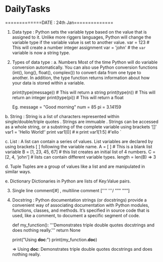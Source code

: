 # DailyTasks

=============DATE : 24th Jan==============
1. Data type : Python sets the variable type based on the value that is assigned to it. Unlike more riggers languages, Python will change the variable type if the variable       value is set to another value.
  var = 123 # This will create a number integer assignment
  var = 'john' # the `var` variable is now a string type.
2. Types of data type : 
  a. Numbers
      Most of the time Python will do variable conversion automatically. You can also use Python conversion functions (int(), long(), float(), complex()) to convert data from         one type to another. In addition, the type function returns information about how your data is stored within a variable.
      
      print(type(message))  # This will return a string
      print(type(n))  # This will return an integer
      print(type(pi))  # This will return a float
      
      Eg.
      message = "Good morning"
      num = 85
      pi = 3.14159
     
  b. String : String is a list of characters represented within single/double/triple quotes . Strings are immuable . 
      Strings can be accessed as a whole string, or a substring of the complete variable using brackets ‘[]’
      var1 = 'Hello World!'
      print var1[0]   # `H`
      print var1[1:5] #'ello `
  
  c. List : A list can contain a series of values. List variables are declared by using brackets [ ] following the variable name.
      A = [ ] # This is a blank list variable
      B = [1, 23, 45, 67] # this list creates an initial list of 4 numbers.
      C = [2, 4, 'john'] # lists can contain different variable types.
      length = len(B)  => 3
      
  d. Tuple
      Tuples are a group of values like a list and are manipulated in similar ways.
      
  e. Dictionary 
      Dictionaries in Python are lists of Key:Value pairs.
      
3. Single line comment[#] , multiline comment ['''' '''/ """ """]
4. Docstring : Python documentation strings (or docstrings) provide a convenient way of associating documentation with Python modules, functions, classes, and methods.
    It’s specified in source code that is used, like a comment, to document a specific segment of code.
    
    def my_function():
    '''Demonstrates triple double quotes
    docstrings and does nothing really.'''
    return None
  
    print("Using __doc__:")
    print(my_function.__doc__)
    
    => Using __doc__:
      Demonstrates triple double quotes
      docstrings and does nothing really.
